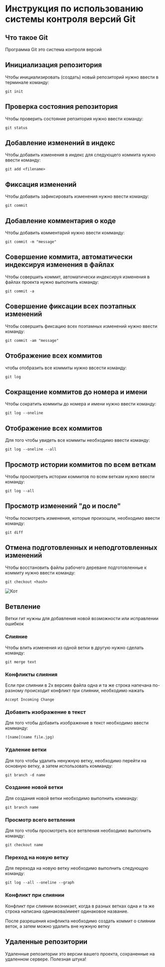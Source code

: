 # **Инструкция по использованию системы контроля версий Git**

## Что такое Git

Программа Git это система контроля версий

## Инициализация репозитория

Чтобы инициализировать (создать)  новый репозиторий нужно ввести в терминале команду:

    git init

## Проверка состояния репозитория

Чтобы проверить состояние репзитория нужно ввести команду:

    git status

## Добавление изменений в индекс

Чтобы добавить изменения в индекс для следующего коммита нужно ввести команду:

    git add <filename>

## Фиксация изменений

Чтобы добавить зафиксировать изменения нужно ввести команду:

    git commit

## Добавление комментария о коде

Чтобы добавить комментарий нужно ввести комманду:

    git commit -m "message"

## Совершение коммита, автоматически индексируя изменения в файлах

Чтобы совершить коммит, автоматически индексируя изменения в файлах проекта нужно выполнить команду:

    git commit -a

 ## Совершение фиксации всех поэтапных изменений 

 Чтобы совершить фиксацию всех поэтамных изменений нужно ввести команду:

    git commit -am "message"

## Отображение всех коммитов

чтобы отобразить все коммиты нужно ввсести команду:

    git log

## Сокращение коммитов до номера и имени

Чтобы сократить коммиты до номера и имени нужно ввести команду:

    git log --oneline

## Отображение всех коммитов

Для того чтобы увидеть все коммиты необходимо ввести команду:

    git log --oneline --all

## Просмотр истории коммитов по всем веткам

Чтобы просмотреть истории коммитов по всем веткам нужно ввести команду:

    git log --all

## Просмотр изменений "до и после"

Чтобы посмотреть изменения, которые произошли, необходимо ввести команду:

    git diff

## Отмена подготовленных и неподготовленных изменений

Чтобы восстановить файлы рабочего дереване подготовленные к коммиту нужно ввести команду:

    git checkout <hash>


![Кот](cat.jpg)

## Ветвление

Ветки гит нужны для добавления новой возможности или исправлении ошибкок 

### Слияние

Чтобы влить изменения из одной ветки в другую нужно сделать команду:

    git merge text

### Конфликты слияния

Если при слиянии в 2х версиях файла одна и та же строка напечана по-разному происходит конфликт при слиянии, необходимо нажать 

    Accept Incoming Change 

### Добавить изображение в текст 

Для того чтобы добавить изображение в текст необходимо ввести комманду:

    ![name](name file.jpg)
    
### Удаление ветки

Для того чтобы удалить ненужную ветку, необходимо перейти на основную ветку, а затем использовать комманду:

    git branch -d name


### Создание новой ветки

Для создания новой ветки необходимо выполнить комманду:

    git branch name




### Просмотр всего ветвления

Для того чтобы просмотреть все ветвления необходимо выполнить команду:

    git checkout name

### Переход на новую ветку

Для перехода на новую ветку необходимо выполнить следующую команду:

   
    git log --all --oneline --graph

### Конфликт при слиянии

Конфликт при слиянии возникает, когда в разных ветках одна и та же строка написана одинакова/имеет одинаковое название.

После разрешения конфликта необходимо создать коммит о слиянии веток, а затем можно удалить вне нужную ветку


## Удаленные репозитории

Удаленные репозитории это версии вашего проекта, сохраненные на удаленном сервере. Полезная штука!
